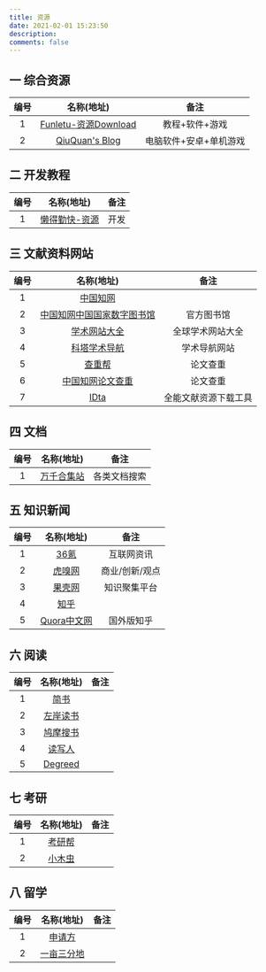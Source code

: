 ```yaml
---
title: 资源
date: 2021-02-01 15:23:50
description: 
comments: false
---
```


## 一 综合资源

| 编号 |                          名称(地址)                          |          备注          |
| :--: | :----------------------------------------------------------: | :--------------------: |
|  1   | [Funletu-资源Download](https://funletu.com/category/resource-download/) |     教程+软件+游戏     |
|  2   |           [QiuQuan's Blog](http://www.qiuquan.cc/)           | 电脑软件+安卓+单机游戏 |

## 二 开发教程

| 编号 |                 名称(地址)                 | 备注 |
| :--: | :----------------------------------------: | :--: |
|  1   | [懒得勤快-资源](https://masuit.com/cat/28) | 开发 |

## 三 文献资料网站

| 编号 |                    名称(地址)                    |         备注         |
| :--: | :----------------------------------------------: | :------------------: |
|  1   |        [中国知网](https://www.cnki.net/)         |                      |
|  2   | [中国知网中国国家数字图书馆](http://www.nlc.cn/) |      官方图书馆      |
|  3   |       [学术网站大全](http://dir.cnki.net/)       |   全球学术网站大全   |
|  4   |     [科塔学术导航](https://www.sciping.com/)     |     学术导航网站     |
|  5   |        [查重帮](http://www.cnkibus.com/)         |       论文查重       |
|  6   |    [中国知网论文查重](http://cnkicheck.org/)     |       论文查重       |
|  7   |          [IDta](https://www.cn-ki.net/)          | 全能文献资源下载工具 |

## 四 文档

| 编号 |              名称(地址)              |     备注     |
| :--: | :----------------------------------: | :----------: |
|  1   | [万千合集站](http://www.toplinks.cc) | 各类文档搜索 |

## 五 知识新闻

| 编号 |             名称(地址)             |      备注      |
| :--: | :--------------------------------: | :------------: |
|  1   |     [36氪](https://36kr.com/)      |   互联网资讯   |
|  2   |  [虎嗅网](https://www.huxiu.com/)  | 商业/创新/观点 |
|  3   |  [果壳网](https://www.guokr.com/)  |  知识聚集平台  |
|  4   |   [知乎](https://www.zhihu.com)    |                |
|  5   | [Quora中文网](http://quora123.com) |   国外版知乎   |

## 六 阅读

| 编号 |               名称(地址)                | 备注 |
| :--: | :-------------------------------------: | :--: |
|  1   |    [简书](https://www.jianshu.com/)     |      |
|  2   |   [左岸读书](http://www.myzaker.com)    |      |
|  3   | [鸠摩搜书](https://www.jiumodiary.com/) |      |
|  4   |   [读写人](http://www.duxieren.com/)    |      |
|  5   | [Degreed](https://degreed.com/learning) |      |

## 七 考研

| 编号 |            名称(地址)             | 备注 |
| :--: | :-------------------------------: | :--: |
|  1   | [考研帮](http://www.kaoyan.com/)  |      |
|  2   | [小木虫](http://hao.muchong.com/) |      |

## 八 留学

| 编号 |                   名称(地址)                    | 备注 |
| :--: | :---------------------------------------------: | :--: |
|  1   |     [申请方](https://www.applysquare.com/)      |      |
|  2   | [一亩三分地](https://www.1point3acres.com/bbs/) |      |

